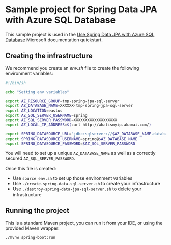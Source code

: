 # Sample project for Spring Data JPA with Azure SQL Database

This sample project is used in the [Use Spring Data JPA with Azure SQL Database](https://docs.microsoft.com/azure/developer/java/spring-framework/configure-spring-data-jpa-with-azure-sql-server/?WT.mc_id=github-microsoftsamples-judubois) Microsoft documentation quickstart.

## Creating the infrastructure

We recommend you create an *env.sh* file to create the following environment variables:

```bash
#!/bin/sh

echo "Setting env variables"

export AZ_RESOURCE_GROUP=tmp-spring-jpa-sql-server
export AZ_DATABASE_NAME=XXXXXX-tmp-spring-jpa-sql-server
export AZ_LOCATION=eastus
export AZ_SQL_SERVER_USERNAME=spring
export AZ_SQL_SERVER_PASSWORD=XXXXXXXXXXXXXXXXXXX
export AZ_LOCAL_IP_ADDRESS=$(curl http://whatismyip.akamai.com/)

export SPRING_DATASOURCE_URL="jdbc:sqlserver://$AZ_DATABASE_NAME.database.windows.net:1433;database=demo;encrypt=true;trustServerCertificate=false;hostNameInCertificate=*.database.windows.net;loginTimeout=30;"
export SPRING_DATASOURCE_USERNAME=spring@$AZ_DATABASE_NAME
export SPRING_DATASOURCE_PASSWORD=$AZ_SQL_SERVER_PASSWORD
```

You will need to set up a unique `AZ_DATABASE_NAME` as well as a correctly secured `AZ_SQL_SERVER_PASSWORD`.

Once this file is created:

- Use `source env.sh` to set up those environment variables
- Use `./create-spring-data-sql-server.sh` to create your infrastructure
- Use `./destroy-spring-data-jpa-sql-server.sh` to delete your infrastructure

## Running the project

This is a standard Maven project, you can run it from your IDE, or using the provided Maven wrapper:

```bash
./mvnw spring-boot:run
```
